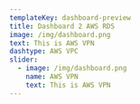 ```yaml
---
templateKey: dashboard-preview
title: Dashboard 2 AWS RDS
image: /img/dashboard.png
text: This is AWS VPN
dashtype: AWS VPC
slider:
  - image: /img/dashboard.png
    name: AWS VPN
    text: This is AWS VPN
---
```

